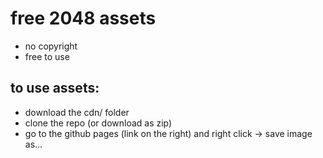 # free 2048 assets
- no copyright
- free to use

## to use assets:

- download the cdn/ folder
- clone the repo (or download as zip)
- go to the github pages (link on the right) and right click -> save image as...
